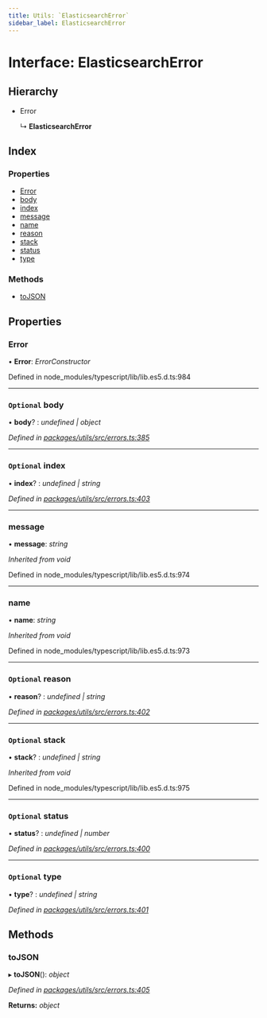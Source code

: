 ```yaml
---
title: Utils: `ElasticsearchError`
sidebar_label: ElasticsearchError
---
```


# Interface: ElasticsearchError

## Hierarchy

* Error

  ↳ **ElasticsearchError**

## Index

### Properties

* [Error](elasticsearcherror.md#error)
* [body](elasticsearcherror.md#optional-body)
* [index](elasticsearcherror.md#optional-index)
* [message](elasticsearcherror.md#message)
* [name](elasticsearcherror.md#name)
* [reason](elasticsearcherror.md#optional-reason)
* [stack](elasticsearcherror.md#optional-stack)
* [status](elasticsearcherror.md#optional-status)
* [type](elasticsearcherror.md#optional-type)

### Methods

* [toJSON](elasticsearcherror.md#tojson)

## Properties

###  Error

• **Error**: *ErrorConstructor*

Defined in node_modules/typescript/lib/lib.es5.d.ts:984

___

### `Optional` body

• **body**? : *undefined | object*

*Defined in [packages/utils/src/errors.ts:385](https://github.com/terascope/teraslice/blob/b843209f9/packages/utils/src/errors.ts#L385)*

___

### `Optional` index

• **index**? : *undefined | string*

*Defined in [packages/utils/src/errors.ts:403](https://github.com/terascope/teraslice/blob/b843209f9/packages/utils/src/errors.ts#L403)*

___

###  message

• **message**: *string*

*Inherited from void*

Defined in node_modules/typescript/lib/lib.es5.d.ts:974

___

###  name

• **name**: *string*

*Inherited from void*

Defined in node_modules/typescript/lib/lib.es5.d.ts:973

___

### `Optional` reason

• **reason**? : *undefined | string*

*Defined in [packages/utils/src/errors.ts:402](https://github.com/terascope/teraslice/blob/b843209f9/packages/utils/src/errors.ts#L402)*

___

### `Optional` stack

• **stack**? : *undefined | string*

*Inherited from void*

Defined in node_modules/typescript/lib/lib.es5.d.ts:975

___

### `Optional` status

• **status**? : *undefined | number*

*Defined in [packages/utils/src/errors.ts:400](https://github.com/terascope/teraslice/blob/b843209f9/packages/utils/src/errors.ts#L400)*

___

### `Optional` type

• **type**? : *undefined | string*

*Defined in [packages/utils/src/errors.ts:401](https://github.com/terascope/teraslice/blob/b843209f9/packages/utils/src/errors.ts#L401)*

## Methods

###  toJSON

▸ **toJSON**(): *object*

*Defined in [packages/utils/src/errors.ts:405](https://github.com/terascope/teraslice/blob/b843209f9/packages/utils/src/errors.ts#L405)*

**Returns:** *object*
